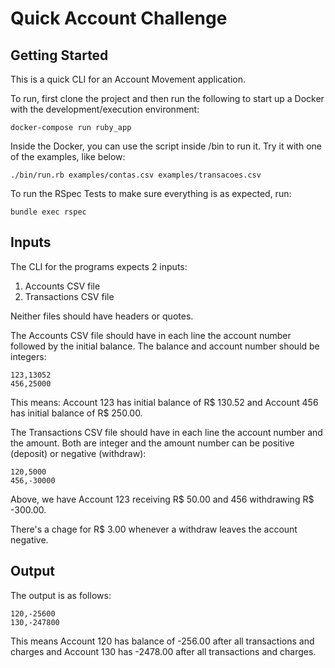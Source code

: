 # Quick Account Challenge

## Getting Started

This is a quick CLI for an Account Movement application.

To run, first clone the project and then run the following to start up a Docker with the development/execution environment:

```
docker-compose run ruby_app
```

Inside the Docker, you can use the script inside /bin to run it. Try it with one of the examples, like below:

```
./bin/run.rb examples/contas.csv examples/transacoes.csv 
```

To run the RSpec Tests to make sure everything is as expected, run:

```
bundle exec rspec
```

## Inputs

The CLI for the programs expects 2 inputs:

1. Accounts CSV file
2. Transactions CSV file

Neither files should have headers or quotes.

The Accounts CSV file should have in each line the account number followed by the initial balance. The balance  and account number should be integers:

```
123,13052
456,25000
```

This means: Account 123 has initial balance of R$ 130.52 and Account 456 has initial balance of R$ 250.00.

The Transactions CSV file should have in each line the account number and the amount. Both are integer and the amount number can be positive (deposit) or negative (withdraw):

```
120,5000
456,-30000
``` 

Above, we have Account 123 receiving R$ 50.00 and 456 withdrawing R$ -300.00.

There's a chage for R$ 3.00 whenever a withdraw leaves the account negative.

## Output

The output is as follows:

```
120,-25600
130,-247800
```

This means Account 120 has balance of -256.00 after all transactions and charges and Account 130 has -2478.00 after all transactions and charges.